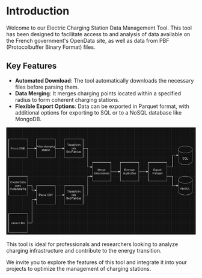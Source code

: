 # Introduction

Welcome to our Electric Charging Station Data Management Tool. This tool has been designed to facilitate access to and analysis of data available on the French government's OpenData site, as well as data from PBF (Protocolbuffer Binary Format) files.

## Key Features
- **Automated Download**: The tool automatically downloads the necessary files before parsing them.
- **Data Merging**: It merges charging points located within a specified radius to form coherent charging stations.
- **Flexible Export Options**: Data can be exported in Parquet format, with additional options for exporting to SQL or to a NoSQL database like MongoDB.

![introduction charging station merged tool](modules_merge_charging_station_tools.png "Process")

This tool is ideal for professionals and researchers looking to analyze charging infrastructure and contribute to the energy transition.

We invite you to explore the features of this tool and integrate it into your projects to optimize the management of charging stations.